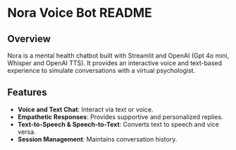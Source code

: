 # Nora Voice Bot README

## Overview

Nora is a mental health chatbot built with Streamlit and OpenAI (Gpt 4o mini, Whisper and OpenAI TTS). It provides an interactive voice and text-based experience to simulate conversations with a virtual psychologist.

## Features

- **Voice and Text Chat**: Interact via text or voice.
- **Empathetic Responses**: Provides supportive and personalized replies.
- **Text-to-Speech & Speech-to-Text**: Converts text to speech and vice versa.
- **Session Management**: Maintains conversation history.

